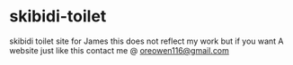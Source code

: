 # skibidi-toilet
skibidi toilet site for James
 this does not reflect my work but if you want A website just like this contact me @ oreowen116@gmail.com

